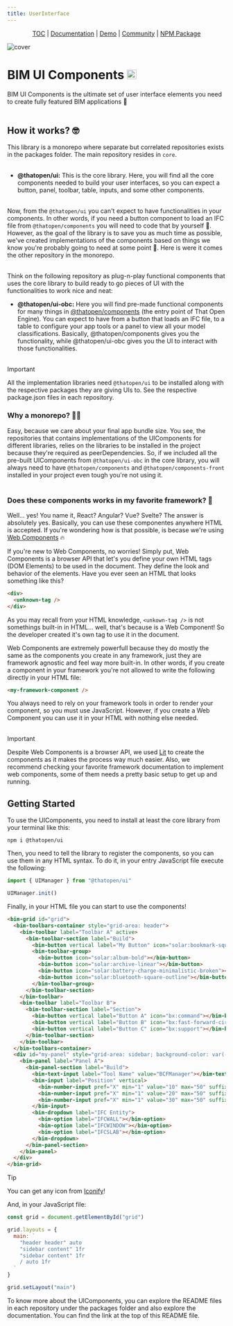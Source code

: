 ```yaml
---
title: UserInterface
---
```

<p align="center">
  <a href="https://thatopen.com/">TOC</a>
  |
  <a href="https://docs.thatopen.com/intro">Documentation</a>
  |
  <a href="">Demo</a>
  |
  <a href="https://people.thatopen.com/">Community</a>
  |
  <a href="">NPM Package</a>
</p>

![cover](https://thatopen.github.io/engine_ui-components/resources/cover.png)

<h1>BIM UI Components <img src="https://thatopen.github.io/engine_ui-components/resources/favicon.ico" width="22"/></h1>
 
BIM UI Components is the ultimate set of user interface elements you need to create fully featured BIM applications 🚀
<br></br>

## How it works? 🤓
This library is a monorepo where separate but correlated repositories exists in the packages folder. The main repository resides in `core`.
<br></br>
* **@thatopen/ui:** This is the core library. Here, you will find all the core components needed to build your user interfaces, so you can expect a button, panel, toolbar, table, inputs, and some other components.
<br></br>

Now, from the `@thatopen/ui` you can't expect to have functionalities in your components. In other words, if you need a button component to load an IFC file from `@thatopen/components` you will need to code that by yourself 🙁. However, as the goal of the library is to save you as much time as possible, we've created implementations of the components based on things we know you're probably going to need at some point 💪. Here is were it comes the other repository in the monorepo.
<br></br>

Think on the following repository as plug-n-play functional components that uses the core library to build ready to go pieces of UI with the functionalities to work nice and neat:

* **@thatopen/ui-obc:** Here you will find pre-made functional components for many things in [@thatopen/components](https://github.com/thatopen/engine_components) (the entry point of That Open Engine). You can expect to have from a button that loads an IFC file, to a table to configure your app tools or a panel to view all your model classifications. Basically, @thatopen/components gives you the functionality, while @thatopen/ui-obc gives you the UI to interact with those functionalities.
<br></br>

> [!IMPORTANT]
> All the implementation libraries need `@thatopen/ui` to be installed along with the respective packages they are giving UIs to. See the respective package.json files in each repository.

### Why a monorepo? 🤷‍♀️
Easy, because we care about your final app bundle size. You see, the repositories that contains implementations of the UIComponents for different libraries, relies on the libraries to be installed in the project because they're required as peerDependencies. So, if we included all the pre-built UIComponents from `@thatopen/ui-obc` in the core library, you will always need to have `@thatopen/components` and `@thatopen/components-front` installed in your project even tough you're not using it.
<br></br>

### Does these components works in my favorite framework? 🤔
Well... yes! You name it, React? Angular? Vue? Svelte? The answer is absolutely yes. Basically, you can use these componentes anywhere HTML is accepted. If you're wondering how is that possible, is becase we're using [Web Components](https://developer.mozilla.org/en-US/docs/Web/API/Web_Components) 🔥

If you're new to Web Components, no worries! Simply put, Web Components is a browser API that let's you define your own HTML tags (DOM Elements) to be used in the document. They define the look and behavior of the elements. Have you ever seen an HTML that looks something like this?

```html
<div>
  <unknown-tag />
</div>
```

As you may recall from your HTML knowledge, `<unkown-tag />` is not somethings built-in in HTML... well, that's because is a Web Component! So the developer created it's own tag to use it in the document.

Web Components are extremely powerfull because they do mostly the same as the components you create in any framework, just they are framework agnostic and feel way more built-in. In other words, if you create a component in your framework you're not allowed to write the following directly in your HTML file:

```html
<my-framework-component />
```

You always need to rely on your framework tools in order to render your component, so you must use JavaScript. However, if you create a Web Component you can use it in your HTML with nothing else needed.
<br></br>

> [!IMPORTANT]
> Despite Web Components is a browser API, we used [Lit](https://lit.dev/) to create the components as it makes the process way much easier. Also, we recommend checking your favorite framework documentation to implement web components, some of them needs a pretty basic setup to get up and running.


## Getting Started
To use the UIComponents, you need to install at least the core library from your terminal like this:

```
npm i @thatopen/ui
```

Then, you need to tell the library to register the components, so you can use them in any HTML syntax. To do it, in your entry JavaScript file execute the following:

```ts
import { UIManager } from "@thatopen/ui"

UIManager.init()
```

Finally, in your HTML file you can start to use the components! 

```html
<bim-grid id="grid">
  <bim-toolbars-container style="grid-area: header">
    <bim-toolbar label="Toolbar A" active>
      <bim-toolbar-section label="Build">
        <bim-button vertical label="My Button" icon="solar:bookmark-square-minimalistic-bold"></bim-button>
        <bim-toolbar-group>
          <bim-button icon="solar:album-bold"></bim-button>
          <bim-button icon="solar:archive-linear"></bim-button>
          <bim-button icon="solar:battery-charge-minimalistic-broken"></bim-button>
          <bim-button icon="solar:bluetooth-square-outline"></bim-button>
        </bim-toolbar-group>
      </bim-toolbar-section>
    </bim-toolbar>
    <bim-toolbar label="Toolbar B">
      <bim-toolbar-section label="Section">
        <bim-button vertical label="Button A" icon="bx:command"></bim-button>
        <bim-button vertical label="Button B" icon="bx:fast-forward-circle"></bim-button>
        <bim-button vertical label="Button C" icon="bx:support"></bim-button>
      </bim-toolbar-section>
    </bim-toolbar>
  </bim-toolbars-container>
  <div id="my-panel" style="grid-area: sidebar; background-color: var(--bim-ui_bg-base)">
    <bim-panel label="Panel A">
      <bim-panel-section label="Build">
        <bim-text-input label="Tool Name" value="BCFManager"></bim-text-input>
        <bim-input label="Position" vertical>
          <bim-number-input pref="X" min="1" value="10" max="50" suffix="m" slider></bim-number-input>
          <bim-number-input pref="X" min="1" value="20" max="50" suffix="m" slider></bim-number-input>
          <bim-number-input pref="X" min="1" value="30" max="50" suffix="m" slider></bim-number-input>
        </bim-input>
        <bim-dropdown label="IFC Entity">
          <bim-option label="IFCWALL"></bim-option>
          <bim-option label="IFCWINDOW"></bim-option>
          <bim-option label="IFCSLAB"></bim-option>
        </bim-dropdown>
      </bim-panel-section>
    </bim-panel>
  </div>
</bim-grid>
```

> [!TIP]
> You can get any icon from [Iconify](https://icon-sets.iconify.design/)!

And, in your JavaScript file:

```js
const grid = document.getElementById("grid")

grid.layouts = {
  main: `
    "header header" auto
    "sidebar content" 1fr
    "sidebar content" 1fr
    / auto 1fr
  `
}

grid.setLayout("main")
```

To know more about the UIComponents, you can explore the README files in each repository under the packages folder and also explore the documentation. You can find the link at the top of this README file.

